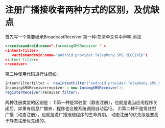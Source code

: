 # 注册广播接收者两种方式的区别，及优缺点

首先写一个类要继承BroadcastReceiver
第一种:在清单文件中声明,添加

```xml
<receiveandroid:name=".IncomingSMSReceiver " >
<intent-filter>
   <actionandroid:name="android.provider.Telephony.SMS_RECEIVED")
<intent-filter>
<receiver>
```
第二种使用代码进行注册如:
```java
IntentFilterfilter =  newIntentFilter("android.provider.Telephony.SMS_RECEIVED");
IncomingSMSReceiverreceiver = new IncomgSMSReceiver();
registerReceiver(receiver.filter);
```
两种注册类型的区别是：
1)第一种是常驻型（静态注册），也就是说当应用程序关闭后，如果有信息广播来，程序也会被系统调用自动运行。
2)第二种不是常驻型广播（动态注册），也就是说广播跟随程序的生命周期。
动态注册的优先级是要高于静态注册优先级的。
